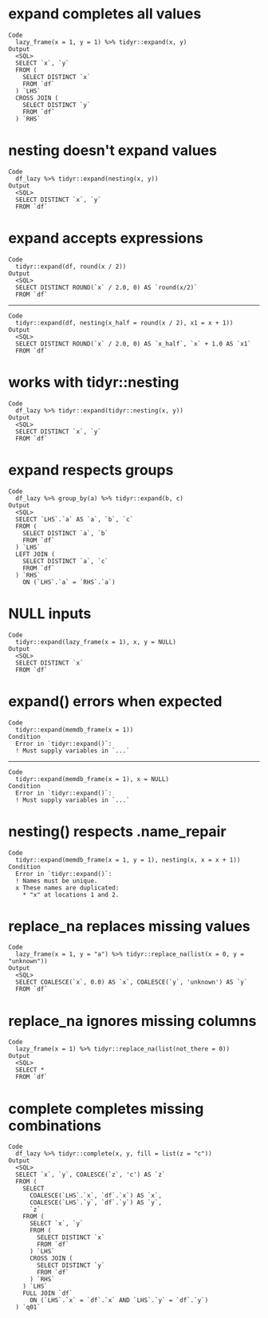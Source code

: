# expand completes all values

    Code
      lazy_frame(x = 1, y = 1) %>% tidyr::expand(x, y)
    Output
      <SQL>
      SELECT `x`, `y`
      FROM (
        SELECT DISTINCT `x`
        FROM `df`
      ) `LHS`
      CROSS JOIN (
        SELECT DISTINCT `y`
        FROM `df`
      ) `RHS`

# nesting doesn't expand values

    Code
      df_lazy %>% tidyr::expand(nesting(x, y))
    Output
      <SQL>
      SELECT DISTINCT `x`, `y`
      FROM `df`

# expand accepts expressions

    Code
      tidyr::expand(df, round(x / 2))
    Output
      <SQL>
      SELECT DISTINCT ROUND(`x` / 2.0, 0) AS `round(x/2)`
      FROM `df`

---

    Code
      tidyr::expand(df, nesting(x_half = round(x / 2), x1 = x + 1))
    Output
      <SQL>
      SELECT DISTINCT ROUND(`x` / 2.0, 0) AS `x_half`, `x` + 1.0 AS `x1`
      FROM `df`

# works with tidyr::nesting

    Code
      df_lazy %>% tidyr::expand(tidyr::nesting(x, y))
    Output
      <SQL>
      SELECT DISTINCT `x`, `y`
      FROM `df`

# expand respects groups

    Code
      df_lazy %>% group_by(a) %>% tidyr::expand(b, c)
    Output
      <SQL>
      SELECT `LHS`.`a` AS `a`, `b`, `c`
      FROM (
        SELECT DISTINCT `a`, `b`
        FROM `df`
      ) `LHS`
      LEFT JOIN (
        SELECT DISTINCT `a`, `c`
        FROM `df`
      ) `RHS`
        ON (`LHS`.`a` = `RHS`.`a`)

# NULL inputs

    Code
      tidyr::expand(lazy_frame(x = 1), x, y = NULL)
    Output
      <SQL>
      SELECT DISTINCT `x`
      FROM `df`

# expand() errors when expected

    Code
      tidyr::expand(memdb_frame(x = 1))
    Condition
      Error in `tidyr::expand()`:
      ! Must supply variables in `...`

---

    Code
      tidyr::expand(memdb_frame(x = 1), x = NULL)
    Condition
      Error in `tidyr::expand()`:
      ! Must supply variables in `...`

# nesting() respects .name_repair

    Code
      tidyr::expand(memdb_frame(x = 1, y = 1), nesting(x, x = x + 1))
    Condition
      Error in `tidyr::expand()`:
      ! Names must be unique.
      x These names are duplicated:
        * "x" at locations 1 and 2.

# replace_na replaces missing values

    Code
      lazy_frame(x = 1, y = "a") %>% tidyr::replace_na(list(x = 0, y = "unknown"))
    Output
      <SQL>
      SELECT COALESCE(`x`, 0.0) AS `x`, COALESCE(`y`, 'unknown') AS `y`
      FROM `df`

# replace_na ignores missing columns

    Code
      lazy_frame(x = 1) %>% tidyr::replace_na(list(not_there = 0))
    Output
      <SQL>
      SELECT *
      FROM `df`

# complete completes missing combinations

    Code
      df_lazy %>% tidyr::complete(x, y, fill = list(z = "c"))
    Output
      <SQL>
      SELECT `x`, `y`, COALESCE(`z`, 'c') AS `z`
      FROM (
        SELECT
          COALESCE(`LHS`.`x`, `df`.`x`) AS `x`,
          COALESCE(`LHS`.`y`, `df`.`y`) AS `y`,
          `z`
        FROM (
          SELECT `x`, `y`
          FROM (
            SELECT DISTINCT `x`
            FROM `df`
          ) `LHS`
          CROSS JOIN (
            SELECT DISTINCT `y`
            FROM `df`
          ) `RHS`
        ) `LHS`
        FULL JOIN `df`
          ON (`LHS`.`x` = `df`.`x` AND `LHS`.`y` = `df`.`y`)
      ) `q01`

